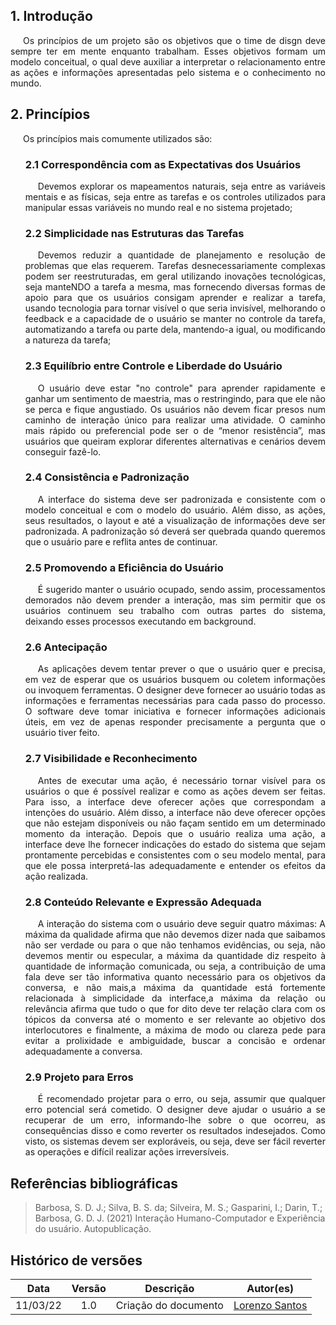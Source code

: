 ## 1. Introdução

<p style="text-indent: 20px; text-align: justify">
Os princípios de um projeto são os objetivos que o time de disgn deve sempre ter em mente enquanto trabalham. Esses objetivos formam um modelo conceitual, o qual deve auxiliar a interpretar o
relacionamento entre as ações e informações apresentadas pelo sistema e o conhecimento no mundo.
</p>

## 2. Princípios

<p style="text-indent: 20px; text-align: justify">
    Os princípios mais comumente utilizados são:    
</p>
<ul>

### 2.1 Correspondência com as Expectativas dos Usuários
 <p style="text-indent: 20px; text-align: justify">Devemos explorar os mapeamentos naturais, seja entre as variáveis mentais e
    as físicas, seja entre as tarefas e os controles utilizados para manipular essas variáveis no mundo real e no sistema projetado;
    </p>

### 2.2 Simplicidade nas Estruturas das Tarefas
<p style="text-indent: 20px; text-align: justify">Devemos reduzir a quantidade de planejamento e
    resolução de problemas que elas requerem. Tarefas desnecessariamente complexas podem ser reestruturadas,
    em geral utilizando inovações tecnológicas, seja manteNDO a tarefa a mesma, mas fornecendo diversas formas de
    apoio para que os usuários consigam aprender e realizar a tarefa, usando tecnologia para tornar visível o
    que seria invisível, melhorando o feedback e a capacidade de o usuário se manter no controle da tarefa, automatizando a tarefa ou parte dela, mantendo-a igual, ou modificando a natureza da tarefa;</p>

### 2.3 Equilíbrio entre Controle e Liberdade do Usuário
<p style="text-indent: 20px; text-align: justify">O usuário deve estar "no controle" para aprender rapidamente e ganhar um sentimento de maestria, mas o restringindo, para que ele não se perca e fique angustiado. Os usuários não devem ficar presos num caminho de interação único para
realizar uma atividade. O caminho mais rápido ou preferencial pode ser o de “menor resistência”, mas
usuários que queiram explorar diferentes alternativas e cenários devem conseguir fazê-lo.</p>

### 2.4 Consistência e Padronização
<p style="text-indent: 20px; text-align: justify">A interface do sistema deve ser padronizada e consistente com o modelo conceitual e com o modelo do usuário. Além disso, as ações, seus resultados, o layout e até a visualização de informações deve ser padronizada. A padronização só deverá ser quebrada quando queremos que o usuário pare e reflita antes de continuar.</p>

### 2.5 Promovendo a Eficiência do Usuário
<p style="text-indent: 20px; text-align: justify">
É sugerido manter o usuário ocupado,
sendo assim, processamentos demorados não devem prender a interação, mas sim permitir que os usuários
continuem seu trabalho com outras partes do sistema, deixando esses processos executando em background.<p>

### 2.6 Antecipação
<p style="text-indent: 20px; text-align: justify">As aplicações devem tentar prever o que o usuário quer e precisa, em vez de esperar que os usuários
busquem ou coletem informações ou invoquem ferramentas. O designer deve fornecer ao usuário todas as
informações e ferramentas necessárias para cada passo do processo. O software deve tomar iniciativa e fornecer informações adicionais úteis,
em vez de apenas responder precisamente a pergunta que o usuário tiver feito.</p>

### 2.7 Visibilidade e Reconhecimento
<p style="text-indent: 20px; text-align: justify">Antes de executar uma ação, é necessário tornar visível para os usuários o
que é possível realizar e como as ações devem ser feitas. Para isso, a interface deve oferecer ações que
correspondam a intenções do usuário. Além disso, a interface não deve oferecer opções que não estejam
disponíveis ou não façam sentido em um determinado momento da interação. Depois que o usuário realiza
uma ação, a interface deve lhe fornecer indicações do estado do sistema que sejam prontamente percebidas
e consistentes com o seu modelo mental, para que ele possa interpretá-las adequadamente e entender os
efeitos da ação realizada.</p>

### 2.8 Conteúdo Relevante e Expressão Adequada
<p style="text-indent: 20px; text-align: justify">A interação do sistema com o usuário deve seguir quatro máximas: A máxima da qualidade afirma que não devemos dizer nada que saibamos não ser verdade ou para
o que não tenhamos evidências, ou seja, não devemos mentir ou especular, a máxima da quantidade
diz respeito à quantidade de informação comunicada, ou seja, a contribuição de uma fala deve ser tão informativa
quanto necessário para os objetivos da conversa, e não mais,a máxima da quantidade está
fortemente relacionada à simplicidade da interface,a máxima da relação ou relevância afirma que
tudo o que for dito deve ter relação clara com os tópicos da conversa até o momento e ser relevante ao
objetivo dos interlocutores e finalmente, a máxima de modo ou clareza pede para evitar a prolixidade
e ambiguidade, buscar a concisão e ordenar adequadamente a conversa.</p>

### 2.9 Projeto para Erros
<p style="text-indent: 20px; text-align: justify">É recomendado projetar para o erro, ou seja, assumir que qualquer erro potencial será cometido.
O designer deve ajudar o usuário a se recuperar de um erro, informando-lhe sobre o que ocorreu, as
consequências disso e como reverter os resultados indesejados. Como visto, os sistemas devem ser
exploráveis, ou seja, deve ser fácil reverter as operações e difícil realizar ações irreversíveis.</p>
</ul>



## Referências bibliográficas

> Barbosa, S. D. J.; Silva, B. S. da; Silveira, M. S.; Gasparini, I.; Darin, T.; Barbosa, G. D. J. (2021) Interação Humano-Computador e Experiência do usuário. Autopublicação.

## Histórico de versões

 | **Data**   | **Versão** | **Descrição**                            |                **Autor(es)**                 |
 | ---------- | :--------: | ---------------------------------------- | :------------------------------------------: |
 | 11/03/22 |    1.0     |    Criação do documento   |        [Lorenzo Santos](https://github.com/lorenzo7377)         |
 